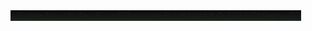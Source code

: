 <style> 
font-family: Consolas,monaco,monospace !important; 
</style>


<grid drag="101 100" drop="top" style="background: linear-gradient(#0a0b0a, #1d231d);">
<grid drag="100 10" drop="top" bg="#62ff62" align="left" pad="0 20px">
 <% title %>
</grid>
<grid drag="90 66" drop="3 13" align="left" pad="5px 15px">
<% foo %>
</grid>



<style>
.horizontal_dotted_line{
  border-bottom: 2px dotted #62ff62;
}
 
</style>

<grid drag="94 0" drop="3 -6" class="horizontal_dotted_line">
</grid>

<grid drag="100 30" drop="0 64" align="bottomleft" pad="0 30px" >
<%? source %>
</grid>

<grid drag="100 6" drop="bottom">
###### © 2024 Ch0nky LTD<!-- element style="font-weight:300, color:#62ff62"  -->
</grid>
  
